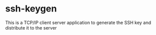 # ssh-keygen
This is a TCP/IP client server application to generate the SSH key and distribute it to the server
